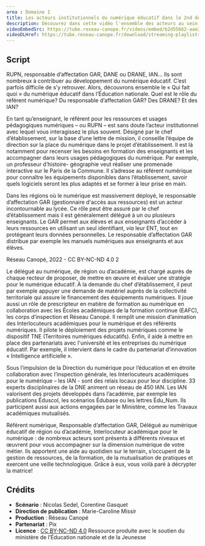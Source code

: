 ```yaml
---
area : Domaine 1
title: Les acteurs institutionnels du numérique éducatif dans le 2nd degré
description: Découvrez dans cette vidéo l'ensemble des acteurs au sein de l'Éducation nationale qui ont des missions relatives au numérique éducatif dans le second degré.
videoEmbedSrc: https://tube.reseau-canope.fr/videos/embed/b2d55662-aae2-41f3-8fa0-2b0e6ad4de87
videoDLHref: https://tube.reseau-canope.fr/download/streaming-playlists/hls/videos/b2d55662-aae2-41f3-8fa0-2b0e6ad4de87-1080-fragmented.mp4
---
```


## Script

RUPN, responsable d’affectation GAR, DANE ou DRANE, IAN... Ils sont nombreux à
contribuer au développement du numérique éducatif. C’est parfois difficile de s’y retrouver.
Alors, découvrons ensemble le « Qui fait quoi » du numérique éducatif dans l’Éducation
nationale. Quel est le rôle du référent numérique? Du responsable d’affectation GAR?
Des DRANE? Et des IAN?

En tant qu’enseignant, le référent pour les ressources et usages pédagogiques numériques –
ou RUPN – est sans doute l’acteur institutionnel avec lequel vous interagissez le plus
souvent. Désigné par le chef d’établissement, sur la base d’une lettre de mission, il conseille
l’équipe de direction sur la place du numérique dans le projet d’établissement. Il est là
notamment pour recenser les besoins en formation des enseignants et les accompagner
dans leurs usages pédagogiques du numérique. Par exemple, un professeur d’histoire-
géographie veut réaliser une promenade interactive sur le Paris de la Commune. Il s’adresse
au référent numérique pour connaître les équipements disponibles dans l’établissement,
savoir quels logiciels seront les plus adaptés et se former à leur prise en main.

Dans les régions où le numérique est massivement déployé, le responsable d’affectation
GAR (gestionnaire d'accès aux ressources) est un acteur incontournable au lycée. Ce rôle
peut être assuré par le chef d’établissement mais il est généralement délégué à un ou
plusieurs enseignants. Le GAR permet aux élèves et aux enseignants d’accéder à leurs
ressources en utilisant un seul identifiant, _via_ leur ENT, tout en protégeant leurs données
personnelles. Le responsable d’affectation GAR distribue par exemple les manuels
numériques aux enseignants et aux élèves.


Réseau Canopé, 2022 - CC BY-NC-ND 4.0 2

Le délégué au numérique, de région ou d’académie, est chargé auprès de chaque recteur de
proposer, de mettre en œuvre et évaluer une stratégie pour le numérique éducatif. À la
demande du chef d’établissement, il peut par exemple appuyer une demande de matériel
auprès de la collectivité territoriale qui assure le financement des équipements numériques.
Il joue aussi un rôle de prescripteur en matière de formation au numérique en collaboration
avec les Écoles académiques de la formation continue (EAFC), les corps d’inspection et
Réseau Canopé. Il remplit une mission d’animation des Interlocuteurs académiques pour le
numérique et des référents numériques. Il pilote le déploiement des projets numériques
comme le dispositif TNE (Territoires numériques éducatifs). Enfin, il aide à mettre en place
des partenariats avec l'université et les entreprises du numérique éducatif. Par exemple, il
intervient dans le cadre du partenariat d’innovation « Intelligence artificielle ».

Sous l’impulsion de la Direction du numérique pour l’éducation et en étroite collaboration
avec l’inspection générale, les Interlocuteurs académiques pour le numérique – les IAN -
sont des relais locaux pour leur discipline. 33 experts disciplinaires de la DNE animent un
réseau de 450 IAN. Les IAN valorisent des projets développés dans l’académie, par exemple
les publications Éduscol, les scénarios Édubase ou les lettres Édu_Num. Ils participent aussi
aux actions engagées par le Ministère, comme les Travaux académiques mutualisés.

Référent numérique, Responsable d’affectation GAR, Délégué au numérique éducatif de
région ou d’académie, Interlocuteur académique pour le numérique : de nombreux acteurs
sont présents à différents niveaux et œuvrent pour vous accompagner sur la dimension
numérique de votre métier. Ils apportent une aide au quotidien sur le terrain, s’occupent de
la gestion de ressources, de la formation, de la mutualisation de pratiques et exercent une
veille technologique. Grâce à eux, vous voilà paré à décrypter la matrice!

## Crédits

- **Scénario** : Nicolas Sedel, Corentine Gasquet
- **Direction de publication** : Marie-Caroline Missir
- **Production** : Réseau Canopé
- **Partenariat** : Pix
- **Licence** : [CC BY-NC-ND 4.0](https://creativecommons.org/licenses/by-nc-nd/4.0/deed.fr)
Ressource produite avec le soutien du ministère de l’Éducation nationale et de la Jeunesse
